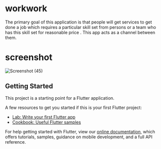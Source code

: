 # workwork
The primary goal of this application is that people will get services to get done a job which requires a particular skill set from persons or a team who has this skill set for reasonable price . This app acts as a channel between them.


# screenshot
![Screenshot (45)](https://user-images.githubusercontent.com/68682390/102017914-b7e83c00-3d8f-11eb-8365-5411c4ef75de.png)

## Getting Started

This project is a starting point for a Flutter application.

A few resources to get you started if this is your first Flutter project:

- [Lab: Write your first Flutter app](https://flutter.dev/docs/get-started/codelab)
- [Cookbook: Useful Flutter samples](https://flutter.dev/docs/cookbook)

For help getting started with Flutter, view our
[online documentation](https://flutter.dev/docs), which offers tutorials,
samples, guidance on mobile development, and a full API reference.

